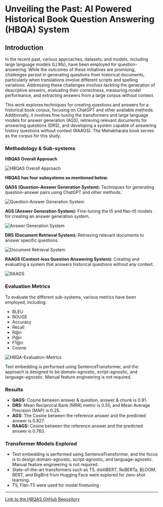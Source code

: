 # Unveiling the Past: AI Powered Historical Book Question Answering (HBQA) System

## Introduction

In the recent past, various approaches, datasets, and models, including large language models (LLMs), have been employed for question-answering. While the outcomes of these initiatives are promising, challenges persist in generating questions from historical documents, particularly when translations involve different scripts and spelling variations. Addressing these challenges involves tackling the generation of descriptive answers, evaluating their correctness, measuring model performance, and extracting answers from a large corpus without context. 

This work explores techniques for creating questions and answers for a historical book corpus, focusing on ChatGPT and other available methods. Additionally, it involves fine-tuning the transformers and large language models for answer generation (AGS), retrieving relevant documents for answering questions (DRS), and developing a system capable of answering history questions without context (RAAGS). The Mahabharata book serves as the corpus for this study.

### Methodology & Sub-systems

**HBQAS Overall Approach**

![HBQAS Overall Approach](https://dasarpai.com/assets/images/hbqas/HBQA-PPT+Images/Ch3.20-HBQA-Approach.png)

**HBQAS has four subsystems as mentioned below.**

**QAGS (Question-Answer Generation System):** Techniques for generating question-answer pairs using ChatGPT and other methods.

![Question-Answer Generation System](https://dasarpai.com/assets/images/hbqas/HBQA-PPT+Images/Ch3.30-QAGS.png) 

**AGS (Answer Generation System):** Fine-tuning the t5 and flan-t5 models for creating an answer generation system.

![Answer Generation System](https://dasarpai.com/assets/images/hbqas/HBQA-PPT+Images/Ch3.50-AGS.png)

**DRS (Document Retrieval System):** Retrieving relevant documents to answer specific questions.

![Document Retrieval System](https://dasarpai.com/assets/images/hbqas/HBQA-PPT+Images/Ch3.40-DRS.png)

**RAAGS (Context-less Question Answering System):** Creating and evaluating a system that answers historical questions without any context.

![RAAGS](https://dasarpai.com/assets/images/hbqas/HBQA-PPT+Images/Ch3.60-RAAGS.png)

### Evaluation Metrics

To evaluate the different sub-systems, various metrics have been employed, including:
- BLEU
- ROUGE
- Accuracy
- Recall
- R@n
- P@n
- F1@n
- Cosine

![HBQA-Evaluation-Metrics](https://dasarpai.com/assets/images/hbqas/HBQA-PPT+Images/Ch3.70-HBQA-Evaluation-Metrics.png)

Text embedding is performed using SentenceTransformer, and the approach is designed to be domain-agnostic, script-agnostic, and language-agnostic. Manual feature engineering is not required.

### Results

- **QAGS:** Cosine between answer & question, answer & chunk is 0.91.
- **DRS:** Mean Reciprocal Rank (MRR) metric is 0.55, and Mean Average Precision (MAP) is 0.25.
- **AGS:** The Cosine between the reference answer and the predicted answer is 0.827.
- **RAAGS:** Cosine between the reference answer and the predicted answer is 0.763.

### Transformer Models Explored
- Text embedding is performed using SentenceTransformer, and the focus is to design domain-agnostic, script-agnostic, and language-agnostic. Manual feature engineering is not required.
- State-of-the-art transformers such as T5, distilBERT, RoBERTa, BLOOM, BERT, and BigBird from Hugging Face were explored for zero-shot learning.
- T5, Flan-T5 were used for model finetuning
---

[Link to the HBQAS GitHub Repository](https://github.com/dasarpai/HBQA)
